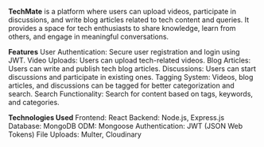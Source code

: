 **TechMate** is a platform where users can upload videos, participate in discussions, and write blog articles related to tech content and queries. It provides a space for tech enthusiasts to share knowledge, learn from others, and engage in meaningful conversations.

**Features**
User Authentication: Secure user registration and login using JWT.
Video Uploads: Users can upload tech-related videos.
Blog Articles: Users can write and publish tech blog articles.
Discussions: Users can start discussions and participate in existing ones.
Tagging System: Videos, blog articles, and discussions can be tagged for better categorization and search.
Search Functionality: Search for content based on tags, keywords, and categories.

**Technologies Used**
Frontend: React
Backend: Node.js, Express.js
Database: MongoDB
ODM: Mongoose
Authentication: JWT (JSON Web Tokens)
File Uploads: Multer, Cloudinary
